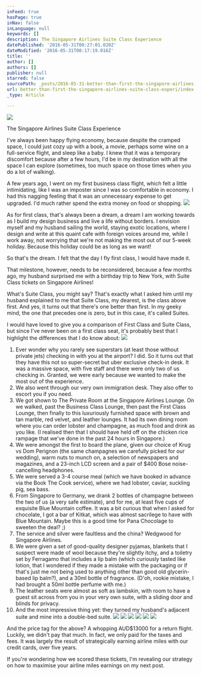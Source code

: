```yaml
---
inFeed: true
hasPage: true
inNav: false
inLanguage: null
keywords: []
description: The Singapore Airlines Suite Class Experience
datePublished: '2016-05-31T08:27:01.020Z'
dateModified: '2016-05-31T08:17:19.016Z'
title: ''
author: []
authors: []
publisher: null
starred: false
sourcePath: _posts/2016-05-31-better-than-first-the-singapore-airlines-suite-class-experi.md
url: better-than-first-the-singapore-airlines-suite-class-experi/index.html
_type: Article

---
```

![](https://the-grid-user-content.s3-us-west-2.amazonaws.com/c53a24a2-46e9-4513-8adc-3383ecfd237e.jpg)

The Singapore Airlines Suite Class Experience

I've always been happy flying economy, because despite the cramped space, I could just cozy up with a book, a movie, perhaps some wine on a full-service flight, and sleep like a baby. I knew that it was a temporary discomfort because after a few hours, I'd be in my destination with all the space I can explore (sometimes, too much space on those times when you do a lot of walking).

A few years ago, I went on my first business class flight, which felt a little intimidating, like I was an imposter since I was so comfortable in economy. I had this nagging feeling that it was an unnecessary expense to get upgraded. I'd much rather spend the extra money on food or shopping. ![](https://the-grid-user-content.s3-us-west-2.amazonaws.com/b2b75da4-2534-4935-b673-f8f6b2135bff.jpg)

As for first class, that's always been a dream, a dream I am working towards as I build my design business and live a life without borders. I envision myself and my husband sailing the world, staying exotic locations, where I design and write at this quaint cafe with foreign voices around me, while I work away, not worrying that we're not making the most out of our 5-week holiday. Because this holiday could be as long as we want!

So that's the dream. I felt that the day I fly first class, I would have made it.

That milestone, however, needs to be reconsidered, because a few months ago, my husband surprised me with a birthday trip to New York, with Suite Class tickets on Singapore Airlines! 

What's Suite Class, you might say? That's exactly what I asked him until my husband explained to me that Suite Class, my dearest, is the class above first. And yes, it turns out that there's one better than first. In my geeky mind, the one that precedes one is zero, but in this case, it's called Suites. 

I would have loved to give you a comparison of First Class and Suite Class, but since I've never been on a first class seat, it's probably best that I highlight the differences that I do know about:
![](https://the-grid-user-content.s3-us-west-2.amazonaws.com/f7343f55-32a0-4388-914c-b6dfe17f981a.jpg)

1. Ever wonder why you rarely see superstars (at least those without private jets) checking in with you at the airport? I did. So it turns out that they have this not so super-secret but uber exclusive check-in desk. It was a massive space, with five staff and there were only two of us checking in. Granted, we were early because we wanted to make the most out of the experience.
2. We also went through our very own immigration desk. They also offer to escort you if you need.
3. We got shown to The Private Room at the Singapore Airlines Lounge. On we walked, past the Business Class Lounge, then past the First Class Lounge, then finally to this luxuriously furnished space with brown and tan marble, red velvet, and leather lounges. It had its own dining room where you can order lobster and champagne, as much food and drink as you like. (I realised then that I should have held off on the chicken rice rampage that we've done in the past 24 hours in Singapore.)
4. We were amongst the first to board the plane, given our choice of Krug vs Dom Perignon (the same champagnes we carefully picked for our wedding), warm nuts to munch on, a selection of newspapers and magazines, and a 23-inch LCD screen and a pair of $400 Bose noise-cancelling headphones.
5. We were served a 3-4 course meal (which we have booked in advance via the Book The Cook service), where we had lobster, caviar, suckling pig, sea bass.
6. From Singapore to Germany, we drank 2 bottles of champagne between the two of us (a very safe estimate), and for me, at least five cups of exquisite Blue Mountain coffee. It was a bit curious that when I asked for chocolate, I got a bar of Kitkat, which was almost sacrilege to have with Blue Mountain. Maybe this is a good time for Pana Chocolage to sweeten the deal? ;)
7. The service and silver were faultless and the china? Wedgwood for Singapore Airlines.
8. We were given a set of good-quality designer pyjamas, blankets that I suspect were made of wool because they're slightly itchy, and a toiletry set by Ferragamo that includes a lip balm (which curiously tasted like lotion, that I wondered if they made a mistake with the packaging or if that's just me not being used to anything other than good old glycerin-based lip balm?), and a 30ml bottle of fragrance. (D'oh, rookie mistake, I had brought a 50ml bottle perfume with me.)
9. The leather seats were almost as soft as lambskin, with room to have a guest sit across from you in your very own suite, with a sliding door and blinds for privacy.
10. And the most impressive thing yet: they turned my husband's adjacent suite and mine into a double-bed suite.
![](https://the-grid-user-content.s3-us-west-2.amazonaws.com/ba48f4fc-c345-4d19-b13b-17503394e5e6.jpg)
![](https://the-grid-user-content.s3-us-west-2.amazonaws.com/5c8a8e89-bd5f-4ca2-b190-4b95d6f2eed1.jpg)
![](https://the-grid-user-content.s3-us-west-2.amazonaws.com/ad8c2537-01e9-43f3-85de-77b24de770e7.jpg)
![](https://the-grid-user-content.s3-us-west-2.amazonaws.com/8af6d8ed-347d-4996-be5b-b1d1cda37092.jpg)
![](https://the-grid-user-content.s3-us-west-2.amazonaws.com/34955eb1-fe46-4545-bfd3-33c7d51cf080.jpg)
![](https://the-grid-user-content.s3-us-west-2.amazonaws.com/5856ec6c-6959-4e08-8809-fa092115bb96.jpg)

  
And the price tag for the above? A whopping AUD$13000 for a return flight. Luckily, we didn't pay that much. In fact, we only paid for the taxes and fees. It was largely the result of strategically earning airline miles with our credit cards, over five years.

If you're wondering how we scored these tickets, I'm revealing our strategy on how to maximise your airline miles earnings on my next post.